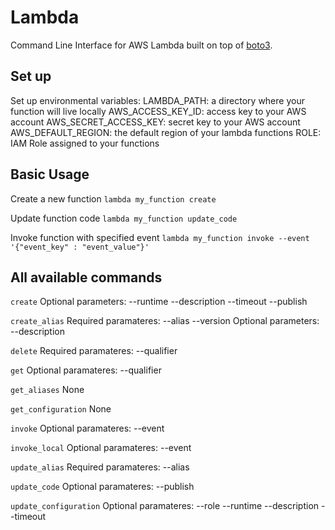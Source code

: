 # Lambda

Command Line Interface for AWS Lambda built on top of [boto3](http://boto3.readthedocs.io/en/latest/reference/services/lambda.html).

## Set up

Set up environmental variables:
LAMBDA_PATH: a directory where your function will live locally
AWS_ACCESS_KEY_ID: access key to your AWS account
AWS_SECRET_ACCESS_KEY: secret key to your AWS account
AWS_DEFAULT_REGION: the default region of your lambda functions
ROLE: IAM Role assigned to your functions

## Basic Usage

Create a new function
`lambda my_function create`

Update function code
`lambda my_function update_code`

Invoke function with specified event
`lambda my_function invoke --event '{"event_key" : "event_value"}'`

## All available commands
`create`
Optional parameters: --runtime --description --timeout --publish

`create_alias`
Required paramateres: --alias --version
Optional parameters: --description

`delete`
Required paramateres: --qualifier

`get`
Optional paramateres: --qualifier

`get_aliases`
None

`get_configuration`
None

`invoke`
Optional paramateres: --event

`invoke_local`
Optional paramateres: --event

`update_alias`
Required paramateres: --alias

`update_code`
Optional paramateres: --publish

`update_configuration`
Optional paramateres: --role --runtime --description --timeout

